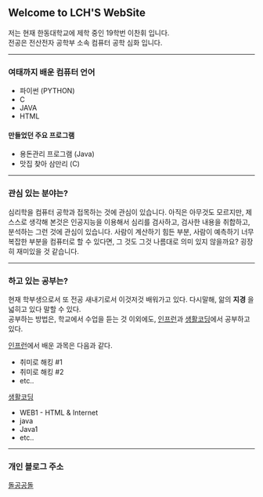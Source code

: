 ## Welcome to LCH'S WebSite

저는 현재 한동대학교에 제학 중인 19학번 이찬휘 입니다.    
전공은 전산전자 공학부 소속 컴퓨터 공학 심화 입니다.


---------------------------------------------------
### 여태까지 배운 컴퓨터 언어

- 파이썬 (PYTHON)
- C
- JAVA
- HTML

#### 만들었던 주요 프로그램
- 용돈관리 프로그램 (Java)
- 맛집 찾아 삼만리 (C)

--------------------------------------------------
### 관심 있는 분야는?

심리학을 컴퓨터 공학과 접목하는 것에 관심이 있습니다. 아직은 아무것도 모르지만, 제 스스로 생각해 본것은   인공지능을 이용해서
심리를 검사하고, 검사한 내용을 취합하고, 분석하는 그런 것에 관심이 있습니다. 사람이 계산하기 힘든 부분, 사람이 예측하기 너무 복잡한 부분을   컴퓨터로 할 수 있다면, 그 것도 그것 나름대로 의미 있지 않을까요? 굉장히 재미있을 것 같습니다.

--------------------------------------------------
### 하고 있는 공부는?

현재 학부생으로서 또 전공 새내기로서 이것저것 배워가고 있다. 다시말해, 앎의 **지경** 을 넓히고 있다 말할 수 있다.   
공부하는 방법은, 학교에서 수업을 듣는 것 이외에도, [인프런](https://www.inflearn.com/)과 [생활코딩](https://opentutorials.org/course/1)에서 공부하고 있다. 

 [인프런](https://www.inflearn.com/)에서 배운 과목은 다음과 같다.
- 취미로 해킹 #1
- 취미로 해킹 #2
- etc..

[생활코딩](https://opentutorials.org/course/1)
- WEB1 - HTML & Internet
- java
- Java1
- etc..

----------------------------------------------
### 개인 블로그 주소 
   [돌공공돌](https://dolgonggongdol.tistory.com/)

